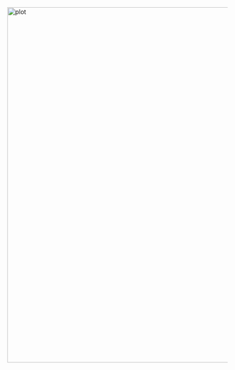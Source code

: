 <img width="813" alt="plot" src="https://github.com/user-attachments/assets/e8347591-45ba-4700-a983-ea33456f21bb">
